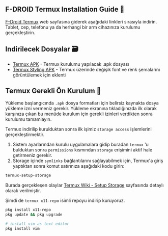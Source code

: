 ## F-DROID Termux Installation Guide 🔭

<!--TODO: F-Droid SS and Snapshot-->

[F-Droid Termux](https://f-droid.org/tr/packages/com.termux/) web sayfasına giderek aşağıdaki linkleri sırasıyla indirin.
Tablet, cep, telefonu ya da herhangi bir arm cihazınıza kurulumu gerçekleştirin.

## Indirilecek Dosyalar 🗃️

- [Termux APK](https://f-droid.org/repo/com.termux_118.apk) - Termux kurulumu yapılacak .apk dosyası
- [Termux Styling APK](https://f-droid.org/repo/com.termux.styling_32.apk) - Termux üzerinde değişik font ve renk şemalarını görüntülemek için eklenti

## Termux Gerekli Ön Kurulum 📂

Yükleme başlangıcında `.apk` dosya formatları için belirsiz kaynakta dosya yükleme izni vermeniz gerekir. Yükleme ekranına tıkladığınızda ilk olarak karşınıza çıkan bu menüde kurulum için gerekli izinleri verdikten sonra kurulumu tamamlayın.

Termux indirilip kurulduktan sonra ilk işimiz `storage access` işlemlerini gerçekleştirmektir.

1. Sistem ayarlarından kurulu uygulamalara gidip buradan `termux` 'u bulduktan sonra `permissions` kısmından `storage` erişimini aktif hale getirmeniz gerekir.
2. Storage içinde `symlinks` bağlantılarını sağlayabilmek için, Termux'a giriş yaptıktan sonra komut satırınıza aşağıdaki kodu girin:

```bash
termux-setup-storage
```

Burada gerçekleşen olaylar [Termux Wiki - Setup Storage](https://wiki.termux.com/wiki/Termux-setup-storage) sayfasında detaylı olarak verilmiştir.

Şimdi de `termux x11-repo` isimli repoyu indirip kuruyoruz.

```bash
pkg install x11-repo
pkg update && pkg upgrade

# install vim as text editor
pkg install vim
```
